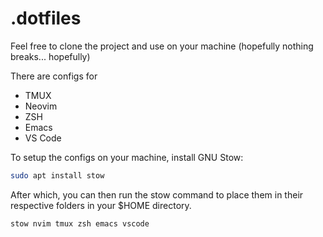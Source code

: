 # .dotfiles

Feel free to clone the project and use on your machine (hopefully nothing breaks... hopefully)

There are configs for

- TMUX
- Neovim
- ZSH
- Emacs
- VS Code

To setup the configs on your machine, install GNU Stow:

```bash
sudo apt install stow
```

After which, you can then run the stow command to place them in their respective
folders in your $HOME directory.

```bash
stow nvim tmux zsh emacs vscode
```
